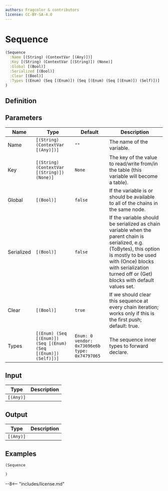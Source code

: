 ```yaml
---
authors: Fragcolor & contributors
license: CC-BY-SA-4.0
---
```



# Sequence

```clojure
(Sequence
  :Name [(String) (ContextVar [(Any)])]
  :Key [(String) (ContextVar [(String)]) (None)]
  :Global [(Bool)]
  :Serialized [(Bool)]
  :Clear [(Bool)]
  :Types [(Enum) (Seq [(Enum)]) (Seq [(Enum) (Seq [(Enum)]) (Self)])]
)
```


## Definition




## Parameters

| Name | Type | Default | Description |
|------|------|---------|-------------|
| Name | `[(String) (ContextVar [(Any)])]` | `""` | The name of the variable. |
| Key | `[(String) (ContextVar [(String)]) (None)]` | `None` | The key of the value to read/write from/in the table (this variable will become a table). |
| Global | `[(Bool)]` | `false` | If the variable is or should be available to all of the chains in the same node. |
| Serialized | `[(Bool)]` | `false` | If the variable should be serialized as chain variable when the parent chain is serialized, e.g. (ToBytes), this option is mostly to be used with (Once) blocks with serialization turned off or (Get) blocks with default values set. |
| Clear | `[(Bool)]` | `true` | If we should clear this sequence at every chain iteration; works only if this is the first push; default: true. |
| Types | `[(Enum) (Seq [(Enum)]) (Seq [(Enum) (Seq [(Enum)]) (Self)])]` | `Enum: 0 vendor: 0x73696e6b type: 0x74797065` | The sequence inner types to forward declare. |


## Input

| Type | Description |
|------|-------------|
| `[(Any)]` |  |


## Output

| Type | Description |
|------|-------------|
| `[(Any)]` |  |


## Examples

```clojure
(Sequence

)
```


--8<-- "includes/license.md"
